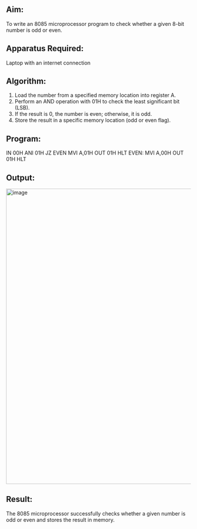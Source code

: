## Aim:
To write an 8085 microprocessor program to check whether a given 8-bit number is odd or even.
## Apparatus Required:
Laptop with an internet connection
## Algorithm:
1.	Load the number from a specified memory location into register A.
2.	Perform an AND operation with 01H to check the least significant bit (LSB).
3.	If the result is 0, the number is even; otherwise, it is odd.
4.	Store the result in a specific memory location (odd or even flag).
## Program:
IN 00H
ANI 01H
JZ EVEN
MVI A,01H
OUT 01H
HLT
EVEN: MVI A,00H
OUT 01H
HLT
## Output:
<img width="1823" height="804" alt="image" src="https://github.com/user-attachments/assets/c6025b0a-8105-4716-be80-ea15013c42b9" />

## Result:
The 8085 microprocessor successfully checks whether a given number is odd or even and stores the result in memory.


